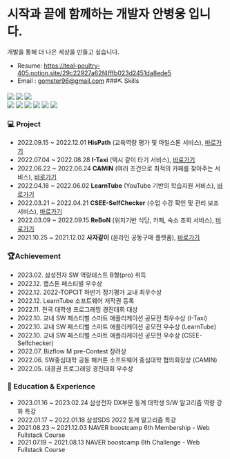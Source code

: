 # 시작과 끝에 함께하는 개발자 안병웅 입니다.
개발을 통해 더 나은 세상을 만들고 싶습니다. 
- Resume: https://teal-poultry-405.notion.site/29c22927a62f4fffb023d2451da8ede5
- Email : gomster96@gmail.com
###⛏️ Skills
<div>
  <img src="https://img.shields.io/badge/Java-007396?style=flat-square&logo=java&logoColor=white"/>
  <img src="https://img.shields.io/badge/C++-00599C?style=flat-square&logo=c%2B%2B&logoColor=white"/>
  <img src="https://img.shields.io/badge/JavaScript-F7DF1E?style=flat-square&logo=JavaScript&logoColor=black"/>
  

</div>

<div>
  <img src="https://img.shields.io/badge/SpringBoot-6DB33F?style=flat-square&logo=springboot&logoColor=white"/>
  <img src="https://img.shields.io/badge/MySQL-4479A1?style=flat-square&logo=MySQL&logoColor=white"/>
  <img src="https://img.shields.io/badge/jpa-6DB33F?style=for-the-badge&logo=springboot&logoColor=black">
  <img src="https://img.shields.io/badge/Node.js-339933?style=flat-square&logo=Node.js&logoColor=white"/>
  <img src="https://img.shields.io/badge/Express-000000?style=flat-square&logo=Express&logoColor=white"/>
  <img src="https://img.shields.io/badge/React-61DAFB?style=flat-square&logo=React&logoColor=white"/>

</div>

### 💻 Project
- 2022.09.15 ~ 2022.12.01 **HisPath** (교육역량 평가 및 마일스톤 서비스), [바로가기](https://github.com/HisPath/HisPath-Server)
- 2022.07.04 ~ 2022.08.28 **I-Taxi** (택시 같이 타기 서비스), [바로가기](https://github.com/I-Taxi/server)
- 2022.06.22 ~ 2022.06.24 **CAMIN** (여러 조건으로 최적의 카페를 찾아주는 서비스), [바로가기](https://github.com/SW-HACKATHON-CAMIN/camin-server)
- 2022.04.18 ~ 2022.06.02 **LearnTube** (YouTube 기반의 학습지원 서비스), [바로가기](https://github.com/gomster96/LearnTube)
- 2022.03.21 ~ 2022.04.21 **CSEE-SelfChecker** (수업 수강 확인 및 관리 보조 서비스), [바로가기](https://github.com/gomster96/CSEE-SelfCheck)
- 2022.03.09 ~ 2022.09.15 **ReBoN** (위치기반 식당, 카페, 숙소 조회 서비스), [바로가기](https://github.com/RE-BON/ReBoN)
- 2021.10.25 ~ 2021.12.02 **사자같이** (온라인 공동구매 플랫폼), [바로가기](https://github.com/gomster96/WEB19-sajagachi)

### 🏆Achievement
- 2023.02. 삼성전자 SW 역량테스트 B형(pro) 취득
- 2022.12. 캡스톤 페스티벌 우수상
- 2022.12. 2022-TOPCIT 하반기 정기평가 교내 최우수상
- 2022.12. LearnTube 소프트웨어 저작권 등록
- 2022.11. 전국 대학생 프로그래밍 경진대회 대상
- 2022.10. 교내 SW 페스티벌 스마트 애플리케이션 공모전 최우수상 (I-Taxi)
- 2022.10. 교내 SW 페스티벌 스마트 애플리케이션 공모전 우수상 (LearnTube)
- 2022.10. 교내 SW 페스티벌 스마트 애플리케이션 공모전 우수상 (CSEE-Selfchecker)
- 2022.07. Bizflow M pre-Contest 장려상
- 2022.06. SW중심대학 공동 해커톤 소프트웨어 중심대학 협의회장상 (CAMIN)
- 2022.05. 대경권 프로그래밍 경진대회 우수상

### 📄 Education & Experience
- 2023.01.16 ~ 2023.02.24 삼성전자 DX부문 동계 대학생 S/W 알고리즘 역량 강화 특강
- 2022.01.17 ~ 2022.01.18 삼성SDS 2022 동계 알고리즘 특강
- 2021.08.23 ~ 2021.12.03 NAVER boostcamp 6th Membership - Web Fullstack Course
- 2021.07.19 ~ 2021.08.13 NAVER boostcamp 6th Challenge - Web Fullstack Course
